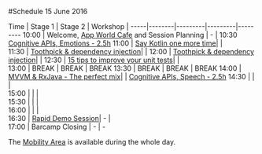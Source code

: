 #Schedule 15 June 2016

Time | Stage 1 | Stage 2 |  Workshop | 
-----|--------|---------|---------|---------
10:00  | Welcome, [App World Cafe](app_world_cafe.md) and Session Planning | - | 10:30 [Cognitive APIs, Emotions - 2.5h](microsoft_workshop1.md)
11:00  | [Say Kotlin one more time](kotlin.md)| |  
11:30  | [Toothpick & dependency injection](toothpick.md)| | 
12:00  | [Toothpick & dependency injection](toothpick.md)| | 
12:30  | [15 tips to improve your unit tests](unit_tests.md)| |  
13:00  | BREAK     | BREAK | BREAK 
13:30  | BREAK     | BREAK | BREAK 
14:00  | [MVVM & RxJava - The perfect mix](mvvm.md)| | [Cognitive APIs, Speech - 2.5h](microsoft_workshop2.md) 
14:30  | | |  
15:00  | | |  
15:30  | | |  
16:00  | | |  
16:30  | [Rapid Demo Session](rapid_demos.md)| - |  
17:00  | Barcamp Closing        | - | - 

The [Mobility Area](area_mobility.md) is available during the whole day.
